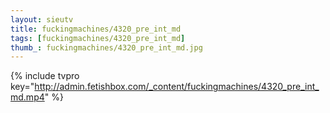 ```yaml
--- 
layout: sieutv
title: fuckingmachines/4320_pre_int_md
tags: [fuckingmachines/4320_pre_int_md]
thumb_: fuckingmachines/4320_pre_int_md.jpg
---
```

{% include tvpro key="http://admin.fetishbox.com/_content/fuckingmachines/4320_pre_int_md.mp4" %} 
